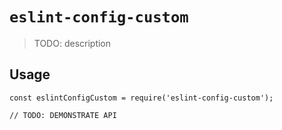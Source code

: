 # `eslint-config-custom`

> TODO: description

## Usage

```
const eslintConfigCustom = require('eslint-config-custom');

// TODO: DEMONSTRATE API
```
